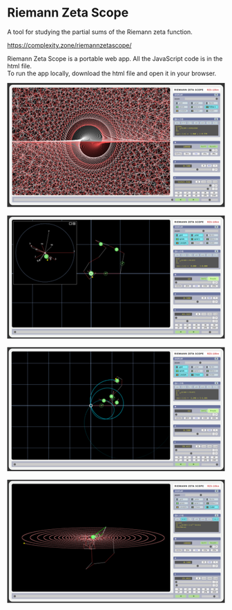 
# Riemann Zeta Scope

A tool for studying the partial sums of the Riemann zeta function.

https://complexity.zone/riemannzetascope/

Riemann Zeta Scope is a portable web app. All the JavaScript code is in the html file.<br />
To run the app locally, download the html file and open it in your browser.<br />

![Riemann Zeta Scope](./riemannzetascope_screenshot1.png?raw=true "Riemann Zeta Scope")
<br />
<br />
![Riemann Zeta Scope](./riemannzetascope_screenshot2.png?raw=true "Riemann Zeta Scope")
<br />
<br />
![Riemann Zeta Scope](./riemannzetascope_screenshot3.png?raw=true "Riemann Zeta Scope")
<br />
<br />
![Riemann Zeta Scope](./riemannzetascope_screenshot4.png?raw=true "Riemann Zeta Scope")
